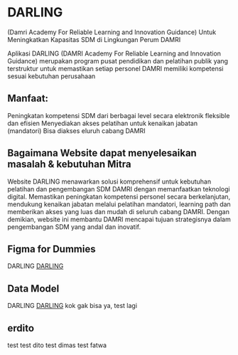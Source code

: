 # DARLING
(Damri Academy For Reliable Learning and Innovation Guidance) Untuk Meningkatkan Kapasitas SDM  di Lingkungan Perum DAMRI

Aplikasi DARLING (DAMRI Academy For Reliable Learning and Innovation Guidance) merupakan program pusat pendidikan dan pelatihan publik yang terstruktur untuk memastikan setiap personel DAMRI memiliki kompetensi sesuai kebutuhan perusahaan

## Manfaat:
Peningkatan kompetensi SDM dari berbagai level secara elektronik fleksible dan efisien
Menyediakan akses pelatihan untuk kenaikan jabatan (mandatori)
Bisa diakses eluruh cabang DAMRI

## Bagaimana Website dapat menyelesaikan masalah & kebutuhan Mitra
Website DARLING menawarkan solusi komprehensif untuk kebutuhan pelatihan dan pengembangan SDM DAMRI dengan memanfaatkan teknologi digital. 
Memastikan peningkatan kompetensi personel secara berkelanjutan, mendukung kenaikan jabatan melalui pelatihan mandatori, learning path dan memberikan akses yang luas dan mudah di seluruh cabang DAMRI. Dengan demikian, website ini membantu DAMRI mencapai tujuan strategisnya dalam pengembangan SDM yang andal dan inovatif.

## Figma for Dummies
DARLING [DARLING](https://www.figma.com/proto/uoaCGBiszbrC0VBwYfi1yl/Damri-Course?node-id=163-1444&m=dev&scaling=scale-down-width&page-id=0%3A1&t=pGa3CZl0aFoKQPli-1)

## Data Model
DARLING [DARLING](https://drive.google.com/file/d/1eupTLRw6maLNToLLx3anij5LtZ2ggTqy/view?usp=sharing)
kok gak bisa ya, test lagi

## erdito
test 
test dito
test dimas
test fatwa




